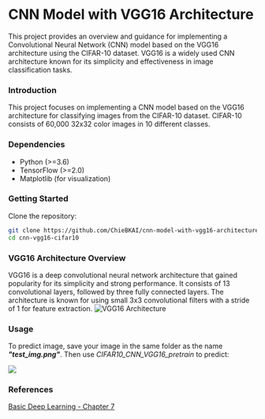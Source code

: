 # CNN Model with VGG16 Architecture
This project provides an overview and guidance for implementing a Convolutional Neural Network (CNN) model based on the VGG16 architecture using the CIFAR-10 dataset. VGG16 is a widely used CNN architecture known for its simplicity and effectiveness in image classification tasks.

### Introduction
This project focuses on implementing a CNN model based on the VGG16 architecture for classifying images from the CIFAR-10 dataset. CIFAR-10 consists of 60,000 32x32 color images in 10 different classes.

### Dependencies
- Python (>=3.6)
- TensorFlow (>=2.0)
- Matplotlib (for visualization)

### Getting Started
Clone the repository:

```bash
git clone https://github.com/ChieBKAI/cnn-model-with-vgg16-architecture.git
cd cnn-vgg16-cifar10
```

### VGG16 Architecture Overview
VGG16 is a deep convolutional neural network architecture that gained popularity for its simplicity and strong performance. It consists of 13 convolutional layers, followed by three fully connected layers. The architecture is known for using small 3x3 convolutional filters with a stride of 1 for feature extraction.
![VGG16 Architecture](https://datagen.tech/wp-content/uploads/2022/11/image2-1.png)

### Usage
To predict image, save your image in the same folder as the name ***"test_img.png"***. Then use *CIFAR10_CNN_VGG16_pretrain* to predict:

![](https://i.imgur.com/oZ54hQg.png)

### References
[Basic Deep Learning - Chapter 7](https://nttuan8.com/bai-7-gioi-thieu-keras-va-bai-toan-phan-loai-anh/)
